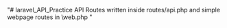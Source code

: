 "# laravel_API_Practice API Routes written inside routes/api.php and simple webpage routes in \web.php  " 
